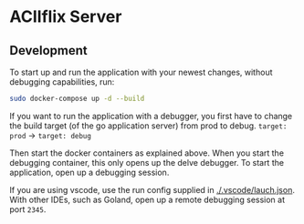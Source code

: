 # ACIIflix Server

## Development
To start up and run the application with your newest changes, without debugging capabilities, run:
```bash
sudo docker-compose up -d --build
```

If you want to run the application with a debugger, you first have to change the build target (of the go application server) from prod to debug. ``target: prod`` -> ``target: debug``

Then start the docker containers as explained above. When you start the debugging container, this only opens up the delve debugger. To start the application, open up a debugging session.

If you are using vscode, use the run config supplied in [./.vscode/lauch.json](./.vscode/lauch.json). With other IDEs, such as Goland, open up a remote debugging session at port ``2345``.
